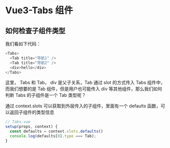 # Vue3-Tabs 组件

## 如何检查子组件类型

我们看如下代码：

```js
<Tabs>
  <Tab title="导航1" />
  <Tab title="导航2" />
  <div>hello</div>
</Tabs>
```

这里， Tabs 和 Tab， div 是父子关系，Tab 通过 slot 的方式传入 Tabs 组件中，而我们想要的是 Tab 组件，但是用户也可能传入 div 等其他组件，那么我们如何判断 Tabs 的子组件是一个 Tab 类型呢？

通过 context.slots 可以获取到外层传入的子组件，里面有一个 defaults 函数，可以返回子组件的类型信息

```js
// Tabs.vue
setup(props, context) {
  const defaults = context.slots.defaults()
  console.log(defaults[0].type === Tab);
}
```